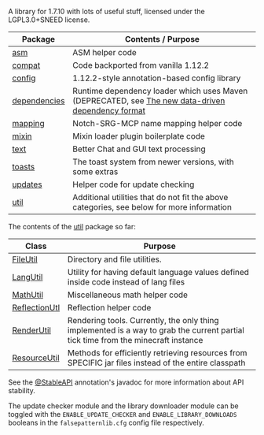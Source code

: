 A library for 1.7.10 with lots of useful stuff, licensed under the LGPL3.0+SNEED license.

| Package                                                         | Contents / Purpose                                                                                                                      |
|-----------------------------------------------------------------|-----------------------------------------------------------------------------------------------------------------------------------------|
| [asm](src/main/java/com/falsepattern/lib/asm)                   | ASM helper code                                                                                                                         |
| [compat](src/main/java/com/falsepattern/lib/compat)             | Code backported from vanilla 1.12.2                                                                                                     |
| [config](src/main/java/com/falsepattern/lib/config)             | 1.12.2-style annotation-based config library                                                                                            |
| [dependencies](src/main/java/com/falsepattern/lib/dependencies) | Runtime dependency loader which uses Maven (DEPRECATED, see [The new data-driven dependency format](src/main/resources/DEPENDENCIES.md) |
| [mapping](src/main/java/com/falsepattern/lib/mapping)           | Notch-SRG-MCP name mapping helper code                                                                                                  |
| [mixin](src/main/java/com/falsepattern/lib/mixin)               | Mixin loader plugin boilerplate code                                                                                                    |
| [text](src/main/java/com/falsepattern/lib/text)                 | Better Chat and GUI text processing                                                                                                     |
| [toasts](src/main/java/com/falsepattern/lib/toasts)             | The toast system from newer versions, with some extras                                                                                  |
| [updates](src/main/java/com/falsepattern/lib/updates)           | Helper code for update checking                                                                                                         |
| [util](src/main/java/com/falsepattern/lib/util)                 | Additional utilities that do not fit the above categories, see below for more information                                               |

The contents of the [util](src/main/java/com/falsepattern/lib/util) package so far:

| Class                                                                        | Purpose                                                                                                                           |
|------------------------------------------------------------------------------|-----------------------------------------------------------------------------------------------------------------------------------|
| [FileUtil](src/main/java/com/falsepattern/lib/util/FileUtil.java)            | Directory and file utilities.                                                                                                     |
| [LangUtil](src/main/java/com/falsepattern/lib/util/LangUtil.java)            | Utility for having default language values defined inside code instead of lang files                                              |
| [MathUtil](src/main/java/com/falsepattern/lib/util/MathUtil.java)            | Miscellaneous math helper code                                                                                                    |
| [ReflectionUtl](src/main/java/com/falsepattern/lib/util/ReflectionUtil.java) | Reflection helper code                                                                                                            |
| [RenderUtil](src/main/java/com/falsepattern/lib/util/RenderUtil.java)        | Rendering tools. Currently, the only thing implemented is a way to grab the current partial tick time from the minecraft instance |
| [ResourceUtil](src/main/java/com/falsepattern/lib/util/ResourceUtil.java)    | Methods for efficiently retrieving resources from SPECIFIC jar files instead of the entire classpath                              |

See the [@StableAPI](src/main/java/com/falsepattern/lib/StableAPI.java) annotation's javadoc for more information about
API stability.

The update checker module and the library downloader module can be toggled with the `ENABLE_UPDATE_CHECKER` and 
`ENABLE_LIBRARY_DOWNLOADS` booleans in the `falsepatternlib.cfg` config file respectively.
